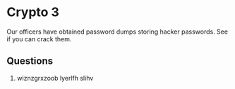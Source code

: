 # Crypto 3
Our officers have obtained password dumps storing hacker passwords. See if you can crack them.

## Questions
1. wiznzgrxzoob lyerlfh slihv	